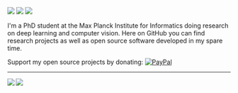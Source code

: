 [![](https://img.shields.io/badge/🌐website-gray?&style=for-the-badge)](http://davidstutz.de/)
[![](https://img.shields.io/badge/linkedin-%230077B5.svg?&style=for-the-badge&logo=linkedin&logoColor=white)](https://www.linkedin.com/in/davidstutz92/)
[![](https://img.shields.io/badge/linkedin-%4285F4.svg?&style=for-the-badge&logo=linkedin&logoColor=white)](https://scholar.google.de/citations?user=TxEy3cwAAAAJ&hl=en)

I'm a PhD student at the Max Planck Institute for Informatics doing research on deep learning and computer vision.
Here on GitHub you can find research projects as well as open source software developed in my spare time.

Support my open source projects by donating: [![PayPal](https://img.shields.io/badge/-PayPal.me-informational?style=flat&logo=PayPal&logoColor=white&link=https://www.paypal.me/DavidStutz)](https://paypal.me/DavidStutz)

---

<a href="">
  <img align="left" src="https://github-readme-stats.vercel.app/api?username=davidstutz&count_private=true&show_icons=false&theme=vue" />
</a>
<a href="">
  <img align="left" src="https://github-readme-stats.vercel.app/api/top-langs/?username=davidstutz&theme=vue&show_icons=true" />
</a>
